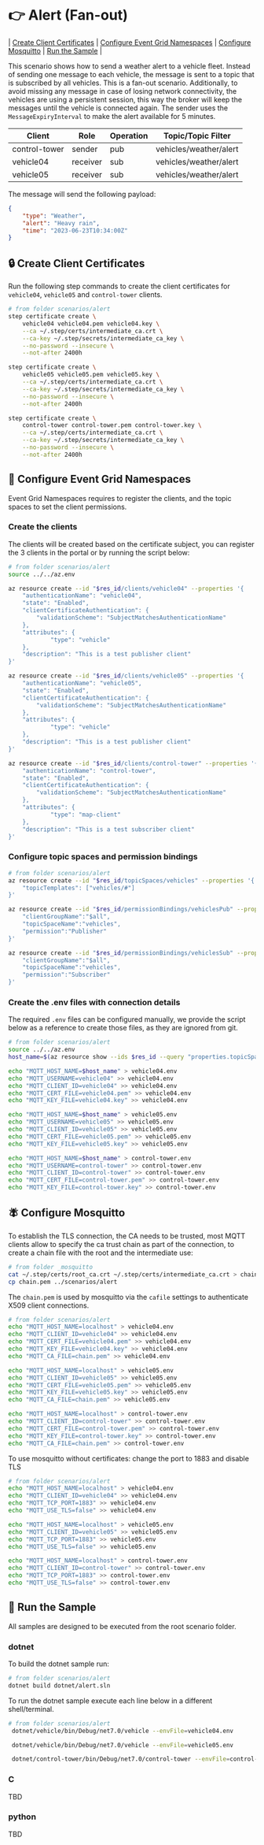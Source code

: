 # :point_right: Alert (Fan-out)

| [Create Client Certificates](#lock-create-client-certificates) | [Configure Event Grid Namespaces](#triangular_ruler-configure-event-grid-namespaces) | [Configure Mosquitto](#fly-configure-mosquitto) | [Run the Sample](#game_die-run-the-sample) |

This scenario shows how to send a weather alert to a vehicle fleet. Instead of sending one message to each vehicle, the message is sent to a topic that is subscribed by all vehicles. This is a fan-out scenario. Additionally, to avoid missing any message in case of losing network connectivity, the vehicles are using a persistent session, this way the broker will keep the messages until the vehicle is connected again. The sender uses the `MessageExpiryInterval` to make the alert available for 5 minutes. 


|Client|Role|Operation|Topic/Topic Filter|
|------|----|---------|------------------|
|control-tower|sender|pub|vehicles/weather/alert|
|vehicle04|receiver|sub|vehicles/weather/alert|
|vehicle05|receiver|sub|vehicles/weather/alert|

The message will send the following payload:

```json
{
	"type": "Weather",
	"alert": "Heavy rain",
	"time": "2023-06-23T10:34:00Z"
}
```

## :lock: Create Client Certificates

Run the following step commands to create the client certificates for `vehicle04`, `vehicle05` and `control-tower` clients.

```bash
# from folder scenarios/alert
step certificate create \
    vehicle04 vehicle04.pem vehicle04.key \
    --ca ~/.step/certs/intermediate_ca.crt \
    --ca-key ~/.step/secrets/intermediate_ca_key \
    --no-password --insecure \
    --not-after 2400h

step certificate create \
    vehicle05 vehicle05.pem vehicle05.key \
    --ca ~/.step/certs/intermediate_ca.crt \
    --ca-key ~/.step/secrets/intermediate_ca_key \
    --no-password --insecure \
    --not-after 2400h

step certificate create \
    control-tower control-tower.pem control-tower.key \
    --ca ~/.step/certs/intermediate_ca.crt \
    --ca-key ~/.step/secrets/intermediate_ca_key \
    --no-password --insecure \
    --not-after 2400h

```

## :triangular_ruler: Configure Event Grid Namespaces

Event Grid Namespaces requires to register the clients, and the topic spaces to set the client permissions.

### Create the clients

The clients will be created based on the certificate subject, you can register the 3 clients in the portal or by running the script below:

```bash
# from folder scenarios/alert
source ../../az.env

az resource create --id "$res_id/clients/vehicle04" --properties '{
    "authenticationName": "vehicle04",
    "state": "Enabled",
    "clientCertificateAuthentication": {
        "validationScheme": "SubjectMatchesAuthenticationName"
    },
    "attributes": {
            "type": "vehicle"
    },
    "description": "This is a test publisher client"
}'

az resource create --id "$res_id/clients/vehicle05" --properties '{
    "authenticationName": "vehicle05",
    "state": "Enabled",
    "clientCertificateAuthentication": {
        "validationScheme": "SubjectMatchesAuthenticationName"
    },
    "attributes": {
            "type": "vehicle"
    },
    "description": "This is a test publisher client"
}'

az resource create --id "$res_id/clients/control-tower" --properties '{
    "authenticationName": "control-tower",
    "state": "Enabled",
    "clientCertificateAuthentication": {
        "validationScheme": "SubjectMatchesAuthenticationName"
    },
    "attributes": {
            "type": "map-client"
    },
    "description": "This is a test subscriber client"
}'

```

### Configure topic spaces and permission bindings

```bash
# from folder scenarios/alert
az resource create --id "$res_id/topicSpaces/vehicles" --properties '{
    "topicTemplates": ["vehicles/#"]
}'

az resource create --id "$res_id/permissionBindings/vehiclesPub" --properties '{
    "clientGroupName":"$all",
    "topicSpaceName":"vehicles",
    "permission":"Publisher"
}'

az resource create --id "$res_id/permissionBindings/vehiclesSub" --properties '{
    "clientGroupName":"$all",
    "topicSpaceName":"vehicles",
    "permission":"Subscriber"
}'
```

### Create the .env files with connection details

The required `.env` files can be configured manually, we provide the script below as a reference to create those files, as they are ignored from git.

```bash
# from folder scenarios/alert
source ../../az.env
host_name=$(az resource show --ids $res_id --query "properties.topicSpacesConfiguration.hostname" -o tsv)

echo "MQTT_HOST_NAME=$host_name" > vehicle04.env
echo "MQTT_USERNAME=vehicle04" >> vehicle04.env
echo "MQTT_CLIENT_ID=vehicle04" >> vehicle04.env
echo "MQTT_CERT_FILE=vehicle04.pem" >> vehicle04.env
echo "MQTT_KEY_FILE=vehicle04.key" >> vehicle04.env

echo "MQTT_HOST_NAME=$host_name" > vehicle05.env
echo "MQTT_USERNAME=vehicle05" >> vehicle05.env
echo "MQTT_CLIENT_ID=vehicle05" >> vehicle05.env
echo "MQTT_CERT_FILE=vehicle05.pem" >> vehicle05.env
echo "MQTT_KEY_FILE=vehicle05.key" >> vehicle05.env

echo "MQTT_HOST_NAME=$host_name" > control-tower.env
echo "MQTT_USERNAME=control-tower" >> control-tower.env
echo "MQTT_CLIENT_ID=control-tower" >> control-tower.env
echo "MQTT_CERT_FILE=control-tower.pem" >> control-tower.env
echo "MQTT_KEY_FILE=control-tower.key" >> control-tower.env
```

## :fly: Configure Mosquitto

To establish the TLS connection, the CA needs to be trusted, most MQTT clients allow to specify the ca trust chain as part of the connection, to create a chain file with the root and the intermediate use:

```bash
# from folder _mosquitto
cat ~/.step/certs/root_ca.crt ~/.step/certs/intermediate_ca.crt > chain.pem
cp chain.pem ../scenarios/alert
```
The `chain.pem` is used by mosquitto via the `cafile` settings to authenticate X509 client connections.

```bash
# from folder scenarios/alert
echo "MQTT_HOST_NAME=localhost" > vehicle04.env
echo "MQTT_CLIENT_ID=vehicle04" >> vehicle04.env
echo "MQTT_CERT_FILE=vehicle04.pem" >> vehicle04.env
echo "MQTT_KEY_FILE=vehicle04.key" >> vehicle04.env
echo "MQTT_CA_FILE=chain.pem" >> vehicle04.env

echo "MQTT_HOST_NAME=localhost" > vehicle05.env
echo "MQTT_CLIENT_ID=vehicle05" >> vehicle05.env
echo "MQTT_CERT_FILE=vehicle05.pem" >> vehicle05.env
echo "MQTT_KEY_FILE=vehicle05.key" >> vehicle05.env
echo "MQTT_CA_FILE=chain.pem" >> vehicle05.env

echo "MQTT_HOST_NAME=localhost" > control-tower.env
echo "MQTT_CLIENT_ID=control-tower" >> control-tower.env
echo "MQTT_CERT_FILE=control-tower.pem" >> control-tower.env
echo "MQTT_KEY_FILE=control-tower.key" >> control-tower.env
echo "MQTT_CA_FILE=chain.pem" >> control-tower.env

```

To use mosquitto without certificates: change the port to 1883 and disable TLS

```bash
# from folder scenarios/alert
echo "MQTT_HOST_NAME=localhost" > vehicle04.env
echo "MQTT_CLIENT_ID=vehicle04" >> vehicle04.env
echo "MQTT_TCP_PORT=1883" >> vehicle04.env
echo "MQTT_USE_TLS=false" >> vehicle04.env

echo "MQTT_HOST_NAME=localhost" > vehicle05.env
echo "MQTT_CLIENT_ID=vehicle05" >> vehicle05.env
echo "MQTT_TCP_PORT=1883" >> vehicle05.env
echo "MQTT_USE_TLS=false" >> vehicle05.env

echo "MQTT_HOST_NAME=localhost" > control-tower.env
echo "MQTT_CLIENT_ID=control-tower" >> control-tower.env
echo "MQTT_TCP_PORT=1883" >> control-tower.env
echo "MQTT_USE_TLS=false" >> control-tower.env
```

## :game_die: Run the Sample

All samples are designed to be executed from the root scenario folder.

### dotnet

To build the dotnet sample run:

```bash
# from folder scenarios/alert
dotnet build dotnet/alert.sln 
```

To run the dotnet sample execute each line below in a different shell/terminal.

```bash
# from folder scenarios/alert
 dotnet/vehicle/bin/Debug/net7.0/vehicle --envFile=vehicle04.env
```
```bash
 dotnet/vehicle/bin/Debug/net7.0/vehicle --envFile=vehicle05.env
```
```bash
 dotnet/control-tower/bin/Debug/net7.0/control-tower --envFile=control-tower.env
```

### C

TBD


### python

TBD
